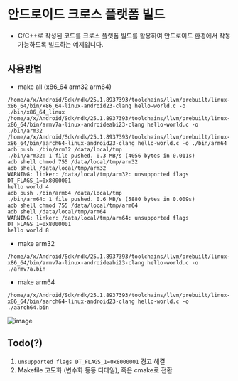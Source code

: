 # 안드로이드 크로스 플랫폼 빌드
- C/C++로 작성된 코드를 크로스 플랫폼 빌드를 활용하여 안드로이드 환경에서 작동 가능하도록 빌드하는 예제입니다.

## 사용방법
- make all (x86_64 arm32 arm64)

```
/home/a/x/Android/Sdk/ndk/25.1.8937393/toolchains/llvm/prebuilt/linux-x86_64/bin/x86_64-linux-android23-clang hello-world.c -o ./bin/x86_64_linux
/home/a/x/Android/Sdk/ndk/25.1.8937393/toolchains/llvm/prebuilt/linux-x86_64/bin/armv7a-linux-androideabi23-clang hello-world.c -o ./bin/arm32
/home/a/x/Android/Sdk/ndk/25.1.8937393/toolchains/llvm/prebuilt/linux-x86_64/bin/aarch64-linux-android23-clang hello-world.c -o ./bin/arm64
adb push ./bin/arm32 /data/local/tmp
./bin/arm32: 1 file pushed. 0.3 MB/s (4056 bytes in 0.011s)
adb shell chmod 755 /data/local/tmp/arm32
adb shell /data/local/tmp/arm32
WARNING: linker: /data/local/tmp/arm32: unsupported flags DT_FLAGS_1=0x8000001
hello world 4
adb push ./bin/arm64 /data/local/tmp
./bin/arm64: 1 file pushed. 0.6 MB/s (5880 bytes in 0.009s)
adb shell chmod 755 /data/local/tmp/arm64
adb shell /data/local/tmp/arm64
WARNING: linker: /data/local/tmp/arm64: unsupported flags DT_FLAGS_1=0x8000001
hello world 8
```

- make arm32
```
/home/a/x/Android/Sdk/ndk/25.1.8937393/toolchains/llvm/prebuilt/linux-x86_64/bin/armv7a-linux-androideabi23-clang hello-world.c -o ./armv7a.bin
```

- make arm64
```
/home/a/x/Android/Sdk/ndk/25.1.8937393/toolchains/llvm/prebuilt/linux-x86_64/bin/aarch64-linux-android23-clang hello-world.c -o ./aarch64.bin
```

![image](https://github.com/lliliii/cdroid-cross-platform/assets/105020691/72af4cf9-ac30-4b53-bc3a-bff8d4a61148)


## Todo(?)
1. `unsupported flags DT_FLAGS_1=0x8000001` 경고 해결
2. Makefile 고도화 (변수화 등등 디테일), 혹은 cmake로 전환
